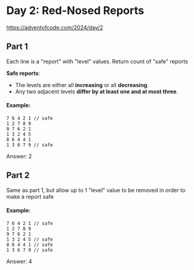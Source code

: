# Day 2: Red-Nosed Reports

https://adventofcode.com/2024/day/2

## Part 1

Each line is a "report" with "level" values. Return count of "safe" reports

**Safe reports**:
- The levels are either all **increasing** or all **decreasing**.
- Any two adjacent levels **differ by at least one and at most three**.


#### Example:
```
7 6 4 2 1 // safe
1 2 7 8 9
9 7 6 2 1
1 3 2 4 5
8 6 4 4 1
1 3 6 7 9 // safe
```
Answer: 2

## Part 2

Same as part 1, but allow up to 1 "level" value to be removed in order to make a report safe

#### Example:
```
7 6 4 2 1 // safe
1 2 7 8 9
9 7 6 2 1
1 3 2 4 5 // safe
8 6 4 4 1 // safe
1 3 6 7 9 // safe
```
Answer: 4
